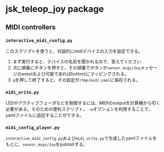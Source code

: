 # jsk_teleop_joy package

## MIDI controllers
### `interactive_midi_config.py`
このスクリプトを使うと、対話的にmidiデバイスの入力を設定できる。

1. まず実行すると、デバイスの名前を聞かれるので、答えてください
2. 次に順番にボタンを押すと、その順番でボタンが`sensor_msgs/Joy`メッセージのaxes(および可能であればbutton)にマッピングされる。
3. `q`を押して終了すると、その設定が`/tmp/midi.yaml`に保存される。

### `midi_write.py`
LEDやアクティブフェーダなどを制御するには、MIDIのoutputを計算機から叩く必要がある。そのための便利スクリプト。
`-w`オプションを利用することで、yamlファイルに追記することができる。

### `midi_config_player.py`
`interactive_midi_config.py`および`midi_write.py`で生成したyamlファイルをもとに、`sensor_msgs/Joy`をpublishする。
